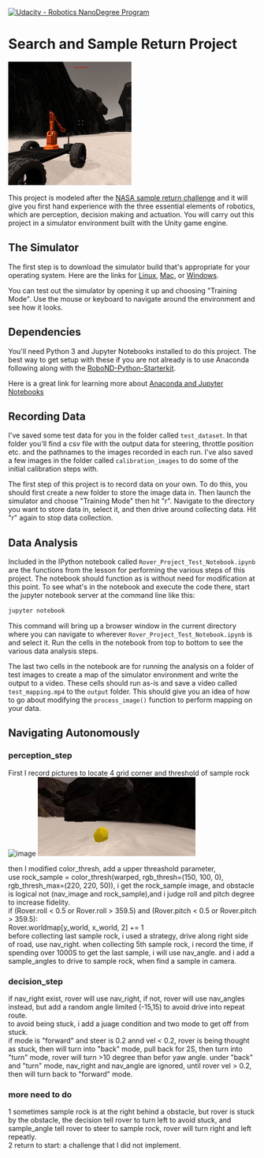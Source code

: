 [//]: # (Image References)
[image_0]: ./misc/rover_image.jpg
[![Udacity - Robotics NanoDegree Program](https://s3-us-west-1.amazonaws.com/udacity-robotics/Extra+Images/RoboND_flag.png)](https://www.udacity.com/robotics)
# Search and Sample Return Project


![alt text][image_0] 

This project is modeled after the [NASA sample return challenge](https://www.nasa.gov/directorates/spacetech/centennial_challenges/sample_return_robot/index.html) and it will give you first hand experience with the three essential elements of robotics, which are perception, decision making and actuation.  You will carry out this project in a simulator environment built with the Unity game engine.  

## The Simulator
The first step is to download the simulator build that's appropriate for your operating system.  Here are the links for [Linux](https://s3-us-west-1.amazonaws.com/udacity-robotics/Rover+Unity+Sims/Linux_Roversim.zip), [Mac](	https://s3-us-west-1.amazonaws.com/udacity-robotics/Rover+Unity+Sims/Mac_Roversim.zip), or [Windows](https://s3-us-west-1.amazonaws.com/udacity-robotics/Rover+Unity+Sims/Windows_Roversim.zip).  

You can test out the simulator by opening it up and choosing "Training Mode".  Use the mouse or keyboard to navigate around the environment and see how it looks.

## Dependencies
You'll need Python 3 and Jupyter Notebooks installed to do this project.  The best way to get setup with these if you are not already is to use Anaconda following along with the [RoboND-Python-Starterkit](https://github.com/ryan-keenan/RoboND-Python-Starterkit). 


Here is a great link for learning more about [Anaconda and Jupyter Notebooks](https://classroom.udacity.com/courses/ud1111)

## Recording Data
I've saved some test data for you in the folder called `test_dataset`.  In that folder you'll find a csv file with the output data for steering, throttle position etc. and the pathnames to the images recorded in each run.  I've also saved a few images in the folder called `calibration_images` to do some of the initial calibration steps with.  

The first step of this project is to record data on your own.  To do this, you should first create a new folder to store the image data in.  Then launch the simulator and choose "Training Mode" then hit "r".  Navigate to the directory you want to store data in, select it, and then drive around collecting data.  Hit "r" again to stop data collection.

## Data Analysis
Included in the IPython notebook called `Rover_Project_Test_Notebook.ipynb` are the functions from the lesson for performing the various steps of this project.  The notebook should function as is without need for modification at this point.  To see what's in the notebook and execute the code there, start the jupyter notebook server at the command line like this:

```sh
jupyter notebook
```

This command will bring up a browser window in the current directory where you can navigate to wherever `Rover_Project_Test_Notebook.ipynb` is and select it.  Run the cells in the notebook from top to bottom to see the various data analysis steps.  

The last two cells in the notebook are for running the analysis on a folder of test images to create a map of the simulator environment and write the output to a video.  These cells should run as-is and save a video called `test_mapping.mp4` to the `output` folder.  This should give you an idea of how to go about modifying the `process_image()` function to perform mapping on your data.  

## Navigating Autonomously
### perception_step
First I record pictures to locate 4 grid corner and threshold of sample rock
![image](https://github.com/fwmao/search-and-sample-return/tree/master/calibration_images/1.jpg)
![image](https://github.com/fwmao/search-and-sample-return/blob/master/calibration_images/2.jpg)

then I modified color_thresh, add a upper threashold parameter,  
use rock_sample = color_thresh(warped, rgb_thresh=(150, 100, 0), rgb_thresh_max=(220, 220, 50)), i get the rock_sample image, and obstacle is logical not (nav_image and rock_sample),and i judge roll and pitch degree to increase fidelity.  
    if (Rover.roll < 0.5 or Rover.roll > 359.5) and (Rover.pitch < 0.5 or Rover.pitch > 359.5):  
        Rover.worldmap[y_world, x_world, 2] += 1  
before collecting last sample rock, i used a strategy, drive along right side of road,  use nav_right. when collecting 5th sample rock, i record the time, if spending over 1000S to get the last sample, i will use nav_angle.
and i add a sample_angles to drive to sample rock, when find a sample in camera.
### decision_step
if nav_right exist, rover will use nav_right, if not, rover will use nav_angles instead, but add a random angle limited (-15,15) to avoid drive into repeat route.  
to avoid being stuck, i add a juage condition and two mode to get off from stuck.  
if mode is "forward" and steer is 0.2 annd vel < 0.2, rover is being thought as stuck, then will turn into "back" mode, pull back for 2S, then turn into "turn" mode, rover will turn >10 degree than befor yaw angle. under "back" and "turn" mode, nav_right and nav_angle are ignored, until rover vel > 0.2, then will turn back to "forward" mode.

### more need to do
1 sometimes sample rock is at the right behind a obstacle, but rover is stuck by the obstacle, the decision tell rover to turn left to avoid stuck, and sample_angle tell rover to steer to sample rock, rover will turn right and left repeatly.  
2 return to start:  a challenge that I did not implement.







